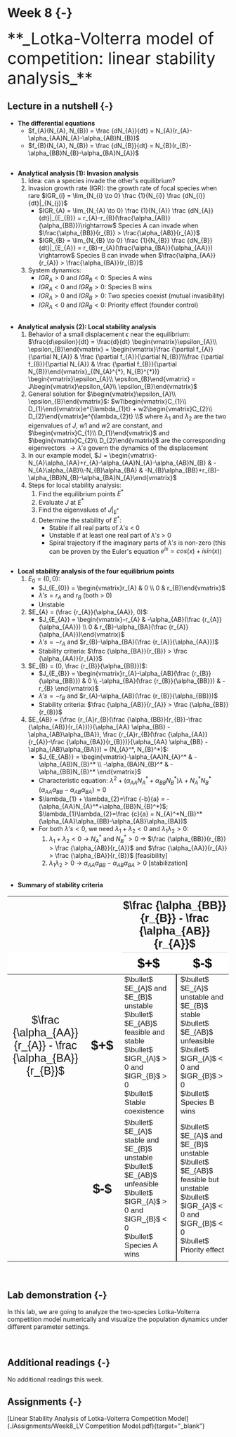 

# Week 8 {-} 
<div style = "font-size: 28pt"> **_Lotka-Volterra model of competition: linear stability analysis_**</div>

## Lecture in a nutshell {-}

* **The differential equations**
    * $f_{A}(N_{A}, N_{B}) = \frac {dN_{A}}{dt} = N_{A}(r_{A}-\alpha_{AA}N_{A}-\alpha_{AB}N_{B})$
    * $f_{B}(N_{A}, N_{B}) = \frac {dN_{B}}{dt} = N_{B}(r_{B}-\alpha_{BB}N_{B}-\alpha_{BA}N_{A})$

<div style="height:1px ;"><br></div> 

* **Analytical analysis (1): Invasion analysis**
    1. Idea: can a species invade the other's equilibrium?
    2. Invasion growth rate (IGR): the growth rate of focal species when rare 
    $IGR_{i} =  \lim_{N_{i} \to 0} \frac {1}{N_{i}} \frac {dN_{i}}{dt}|_{N_{j}}$
        * $IGR_{A} = \lim_{N_{A} \to 0} \frac {1}{N_{A}} \frac {dN_{A}}{dt}|_{E_{B}} = r_{A}-r_{B}(\frac{\alpha_{AB}}{\alpha_{BB}})\rightarrow$ Species A can invade when $\frac{\alpha_{BB}}{r_{B}} > \frac{\alpha_{AB}}{r_{A}}$     
        * $IGR_{B} = \lim_{N_{B} \to 0} \frac {1}{N_{B}} \frac {dN_{B}}{dt}|_{E_{A}} = r_{B}-r_{A}(\frac{\alpha_{BA}}{\alpha_{AA}}) \rightarrow$ Species B can invade when $\frac{\alpha_{AA}}{r_{A}} > \frac{\alpha_{BA}}{r_{B}}$ 
    3. System dynamics:
        * $IGR_{A} > 0$ and $IGR_{B} < 0$: Species A wins
        * $IGR_{A} < 0$ and $IGR_{B} > 0$: Species B wins
        * $IGR_{A} > 0$ and $IGR_{B} > 0$: Two species coexist (mutual invasibility)
        * $IGR_{A} < 0$ and $IGR_{B} < 0$: Priority effect (founder control)

<div style="height:1px ;"><br></div> 

* **Analytical analysis (2): Local stability analysis**
    1. Behavior of a small displacement $\epsilon$ near the equilibrium: $\frac{d\epsilon}{dt} = \frac{d}{dt} \begin{vmatrix}\epsilon_{A}\\ \epsilon_{B}\end{vmatrix} = \begin{vmatrix}\frac {\partial f_{A}}{\partial N_{A}} & \frac {\partial f_{A}}{\partial N_{B}}\\\frac {\partial f_{B}}{\partial N_{A}} & \frac {\partial f_{B}}{\partial N_{B}}\end{vmatrix}_{(N_{A}^{*}, N_{B}^{*})} \begin{vmatrix}\epsilon_{A}\\ \epsilon_{B}\end{vmatrix} = J\begin{vmatrix}\epsilon_{A}\\ \epsilon_{B}\end{vmatrix}$
    2. General solution for $\begin{vmatrix}\epsilon_{A}\\ \epsilon_{B}\end{vmatrix}$: $w1\begin{vmatrix}C_{1}\\ D_{1}\end{vmatrix}e^{\lambda_{1}t} + w2\begin{vmatrix}C_{2}\\ D_{2}\end{vmatrix}e^{\lambda_{2}t} \\$
    where $\lambda_{1}$ and $\lambda_{2}$ are the two eigenvalues of $J$, $w1$ and $w2$ are constant, and $\begin{vmatrix}C_{1}\\ D_{1}\end{vmatrix}$ and $\begin{vmatrix}C_{2}\\ D_{2}\end{vmatrix}$ are the corresponding eigenvectors
    $\to \lambda's$ govern the dynamics of the displacement
    3. In our example model, $J = \begin{vmatrix}-N_{A}\alpha_{AA}+r_{A}-\alpha_{AA}N_{A}-\alpha_{AB}N_{B} & -N_{A}\alpha_{AB}\\-N_{B}\alpha_{BA} & -N_{B}\alpha_{BB}+r_{B}-\alpha_{BB}N_{B}-\alpha_{BA}N_{A}\end{vmatrix}$
    4. Steps for local stability analysis:
        1. Find the equilibrium points $E^{*}$
        2. Evaluate $J$ at $E^{*}$
        3. Find the eigenvalues of $J|_{E^{*}}$
        4. Determine the stability of $E^{*}$:
            * Stable if all real parts of $\lambda's$ < 0
            * Unstable if at least one real part of $\lambda's$ > 0
            * Spiral trajectory if the imaginary parts of $\lambda's$ is non-zero (this can be proven by the Euler's equation $e^{ix} = cos(x) + isin(x)$)

<div style="height:1px ;"><br></div> 

* **Local stability analysis of the four equilibrium points**
    1. $E_{0} = (0, 0)$:
        * $J_{E_{0}} = \begin{vmatrix}r_{A} & 0 \\ 0 & r_{B}\end{vmatrix}$
        * $\lambda's = r_{A}$ and $r_{B}$ (both > 0)
        * Unstable
    2. $E_{A} = (\frac {r_{A}}{\alpha_{AA}}, 0)$: 
        * $J_{E_{A}} = \begin{vmatrix}-r_{A} & -\alpha_{AB}(\frac {r_{A}}{\alpha_{AA}}) \\ 0 & r_{B}-\alpha_{BA}(\frac {r_{A}}{\alpha_{AA}})\end{vmatrix}$
        * $\lambda's = -r_{A}$ and $r_{B}-\alpha_{BA}(\frac {r_{A}}{\alpha_{AA}})$
        * Stability criteria: $\frac {\alpha_{BA}}{r_{B}} > \frac {\alpha_{AA}}{r_{A}}$
    3. $E_{B} = (0, \frac {r_{B}}{\alpha_{BB}})$:
        * $J_{E_{B}} = \begin{vmatrix}r_{A}-\alpha_{AB}(\frac {r_{B}}{\alpha_{BB}}) & 0 \\ -\alpha_{BA}(\frac {r_{B}}{\alpha_{BB}}) & -r_{B} \end{vmatrix}$
        * $\lambda's = -r_{B}$ and $r_{A}-\alpha_{AB}(\frac {r_{B}}{\alpha_{BB}})$
        * Stability criteria: $\frac {\alpha_{AB}}{r_{A}} > \frac {\alpha_{BB}}{r_{B}}$
    4. $E_{AB} = (\frac {r_{A}r_{B}(\frac {\alpha_{BB}}{r_{B}}-\frac {\alpha_{AB}}{r_{A}})}{\alpha_{AA} \alpha_{BB} - \alpha_{AB}\alpha_{BA}}, \frac {r_{A}r_{B}(\frac {\alpha_{AA}}{r_{A}}-\frac {\alpha_{BA}}{r_{B}})}{\alpha_{AA} \alpha_{BB} - \alpha_{AB}\alpha_{BA}}) = (N_{A}^*, N_{B}^*)$:
        * $J_{E_{AB}} = \begin{vmatrix}-\alpha_{AA}N_{A}^* & -\alpha_{AB}N_{B}^* \\ -\alpha_{BA}N_{B}^* & -\alpha_{BB}N_{B}^* \end{vmatrix}$
        * Characteristic equation: $\lambda^2+(\alpha_{AA}N_{A}^*+\alpha_{BB}N_{B}^*)\lambda+N_{A}^*N_{B}^*(\alpha_{AA}\alpha_{BB}-\alpha_{AB}\alpha_{BA}) = 0$
        * $\lambda_{1} + \lambda_{2}=\frac {-b}{a} = -(\alpha_{AA}N_{A}^*+\alpha_{BB}N_{B}^*)$; $\lambda_{1}\lambda_{2}=\frac {c}{a} = N_{A}^*N_{B}^*(\alpha_{AA}\alpha_{BB}-\alpha_{AB}\alpha_{BA})$
        * For both $\lambda's < 0$, we need $\lambda_{1} + \lambda_{2} < 0$ and $\lambda_{1}\lambda_{2} > 0$:
            1. $\lambda_{1} + \lambda_{2} < 0$ $\to$ $N_{A}^*$ and $N_{B}^* > 0$ $\to$ $\frac {\alpha_{BB}}{r_{B}} > \frac {\alpha_{AB}}{r_{A}}$ and $\frac {\alpha_{AA}}{r_{A}} > \frac {\alpha_{BA}}{r_{B}}$ [feasibility]
            2. $\lambda_{1}\lambda_{2} > 0$ $\to$ $\alpha_{AA}\alpha_{BB}-\alpha_{AB}\alpha_{BA} > 0$ [stabilization]

<div style="height:1px ;"><br></div>

* **Summary of stability criteria**

<table class="table" style="font-size: 17px; font-family: Arial; margin-left: auto; margin-right: auto;">
 <thead>
<tr>
<th style="empty-cells: hide;border-bottom:hidden;" colspan="2"></th>
<th style="border-bottom:hidden;padding-bottom:0; padding-left:3px;padding-right:3px;text-align: center; font-size: 25px;" colspan="2"><div style="border-bottom: 1px solid #ddd; padding-bottom: 5px; ">$\frac {\alpha_{BB}}{r_{B}} - \frac {\alpha_{AB}}{r_{A}}$</div></th>
</tr>
  <tr>
   <th style="text-align:center;font-weight: bold;color: black !important;text-align: center;font-size: 30px;border-color: white; background-color: white">   </th>
   <th style="text-align:center;font-weight: bold;color: black !important;text-align: center;font-size: 30px;border-color: white; background-color: white">    </th>
   <th style="text-align:left;font-weight: bold;color: black !important;text-align: center;font-size: 30px;border-color: white; background-color: white"> $+$ </th>
   <th style="text-align:left;font-weight: bold;color: black !important;text-align: center;font-size: 30px;border-color: white; background-color: white"> $-$ </th>
  </tr>
 </thead>
<tbody>
  <tr>
   <td style="text-align:center;width: 3em; font-size: 25px; border-color: white; position: relative; top: 0%;"> $\frac {\alpha_{AA}}{r_{A}} - \frac {\alpha_{BA}}{r_{B}}$ </td>
   <td style="text-align:center;width: 3em; font-size: 30px; border-color: white; font-weight: bold; vertical-align: middle"> $+$ </td>
   <td style="text-align:left;width: 17em; border-right:2px solid;"> $\bullet$ $E_{A}$ and $E_{B}$ unstable <br> $\bullet$ $E_{AB}$ feasible and stable <br> $\bullet$ $IGR_{A}$ &gt; 0 and $IGR_{B}$ &gt; 0 <br> $\bullet$ Stable coexistence </td>
   <td style="text-align:left;width: 17em; "> $\bullet$ $E_{A}$ unstable and $E_{B}$ stable <br> $\bullet$ $E_{AB}$ unfeasible <br> $\bullet$ $IGR_{A}$ &lt; 0 and $IGR_{B}$ &gt; 0 <br> $\bullet$ Species B wins </td>
  </tr>
  <tr>
   <td style="text-align:center;border-color: white; background-color: whitewidth: 3em; font-size: 25px; border-color: white; position: relative; top: 0%;">  </td>
   <td style="text-align:center;border-color: white; background-color: whitewidth: 3em; font-size: 30px; border-color: white; font-weight: bold; vertical-align: middle"> $-$ </td>
   <td style="text-align:left;border-color: white; background-color: whitewidth: 17em; border-right:2px solid;"> $\bullet$ $E_{A}$ stable and $E_{B}$ unstable <br> $\bullet$ $E_{AB}$ unfeasible <br> $\bullet$ $IGR_{A}$ &gt; 0 and $IGR_{B}$ &lt; 0 <br> $\bullet$ Species A wins </td>
   <td style="text-align:left;border-color: white; background-color: whitewidth: 17em; "> $\bullet$ $E_{A}$ and $E_{B}$ unstable <br> $\bullet$ $E_{AB}$ feasible but unstable <br> $\bullet$ $IGR_{A}$ &lt; 0 and $IGR_{B}$ &lt; 0 <br> $\bullet$ Priority effect </td>
  </tr>
</tbody>
</table>

<div style="height:1px ;"><br></div>    
<br>


## Lab demonstration {-}

In this lab, we are going to analyze the two-species Lotka-Volterra competition model numerically and visualize the population dynamics under different parameter settings.


<br>

## Additional readings {-}

No additional readings this week.
<br>

## Assignments {-}

[Linear Stability Analysis of Lotka-Volterra Competition Model](./Assignments/Week8_LV Competition Model.pdf){target="_blank"}

<!-- [Suggested Solutions](./Assignments/Week8_LV Competition Model_with_Solutions.pdf){target="_blank"} -->





